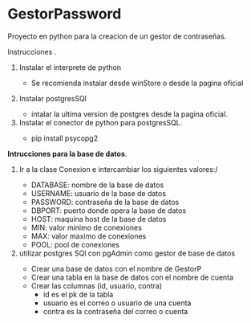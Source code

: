 # GestorPassword
Proyecto en python para la creacion de un gestor de contraseñas.</p> 
Instrucciones </b>. 
1. Instalar el interprete de python</p>
    - Se recomienda instalar desde winStore o desde la pagina oficial</p>
2. Instalar postgresSQl</p>
    - intalar la ultima version de postgres desde la pagina oficial. </b>
3. Instalar el conector de python para postgresSQL.</p>
    - pip install psycopg2 <b>

Intrucciones para la base de datos</b>.
1. Ir a la clase Conexion e intercambiar los siguientes valores:/<p>
    - DATABASE: nombre de la base de datos</b>
    - USERNAME: usuario de la base de datos</b>
    - PASSWORD: contraseña de la base de datos</b>
    - DBPORT: puerto donde opera la base de datos</b>
    - HOST: maquina host de la base de datos</b>
    - MIN: valor minimo de conexiones</b>
    - MAX: valor maximo de conexiones</b>
    - POOL: pool de conexiones</b>
2. utilizar postgres SQl con pgAdmin como gestor de base de datos</p>
    - Crear una base de datos con el nombre de GestorP</b>
    - Crear una tabla en la base de datos con el nombre de cuenta</b>
    - Crear las columnas (id, usuario, contra)</b>
        - id es el pk de la tabla
        - usuario es el correo o usuario de una cuenta
        - contra es la contraseña del correo o cuenta



